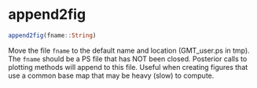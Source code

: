 # append2fig

```julia
append2fig(fname::String)
```

Move the file `fname` to the default name and location (GMT_user.ps in tmp). The `fname` should be
a PS file that has NOT been closed. Posterior calls to plotting methods will append to this file.
Useful when creating figures that use a common base map that may be heavy (slow) to compute.
